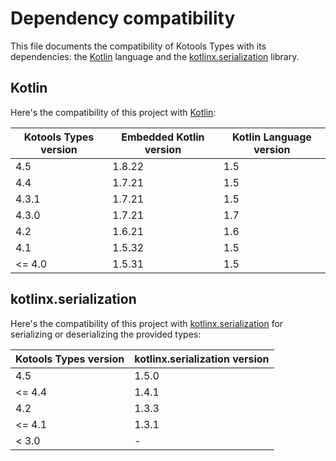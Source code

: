 # Dependency compatibility

This file documents the compatibility of Kotools Types with its dependencies:
the [Kotlin] language and the [kotlinx.serialization] library.

## Kotlin

Here's the compatibility of this project with [Kotlin]:

| Kotools Types version | Embedded Kotlin version | Kotlin Language version |
|-----------------------|-------------------------|-------------------------|
| 4.5                   | 1.8.22                  | 1.5                     |
| 4.4                   | 1.7.21                  | 1.5                     |
| 4.3.1                 | 1.7.21                  | 1.5                     |
| 4.3.0                 | 1.7.21                  | 1.7                     |
| 4.2                   | 1.6.21                  | 1.6                     |
| 4.1                   | 1.5.32                  | 1.5                     |
| <= 4.0                | 1.5.31                  | 1.5                     |

## kotlinx.serialization

Here's the compatibility of this project with [kotlinx.serialization] for
serializing or deserializing the provided types:

| Kotools Types version | kotlinx.serialization version |
|-----------------------|-------------------------------|
| 4.5                   | 1.5.0                         |
| <= 4.4                | 1.4.1                         |
| 4.2                   | 1.3.3                         |
| <= 4.1                | 1.3.1                         |
| < 3.0                 | -                             |

<!-- Shared links -->

[kotlin]: https://kotlinlang.org
[kotlinx.serialization]: https://github.com/Kotlin/kotlinx.serialization
